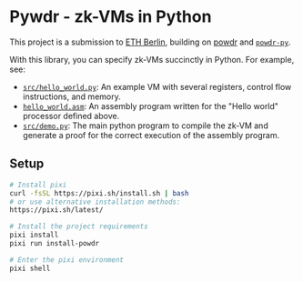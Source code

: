 # Pywdr - zk-VMs in Python

This project is a submission to [ETH Berlin](https://ethberlin.org/), building on [powdr](https://powdr.org) and [`powdr-py`](https://github.com/georgwiese/powdr-py).

With this library, you can specify zk-VMs succinctly in Python. For example, see:
- [`src/hello_world.py`](./src/hello_world.py): An example VM with several registers, control flow instructions, and memory.
- [`hello_world.asm`](./hello_world.asm): An assembly program written for the "Hello world" processor defined above.
- [`src/demo.py`](./src/demo.py): The main python program to compile the zk-VM and generate a proof for the correct execution of the assembly program.

## Setup

```sh
# Install pixi
curl -fsSL https://pixi.sh/install.sh | bash
# or use alternative installation methods:
https://pixi.sh/latest/

# Install the project requirements
pixi install
pixi run install-powdr

# Enter the pixi environment
pixi shell
```
